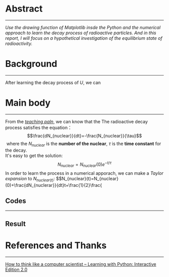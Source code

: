 # Abstract
-------
*Use the drawing function of Matplotlib insde the Python and the numerical approach to learn the decay process of radioactive particles. And in this report, I will focus on a hypothetical investigation of the equilibrium state of radioactivity.* 
# Background
--------
After learning the decay process of $U$, we can 

# Main body
---------
From the [*teaching paln*](https://www.evernote.com/shard/s140/sh/d351f9a3-8076-4274-944b-7043e0ce8cf3/4f89e8630604ea23262f00b3ed11f8ad), we can know that the The radioactive decay process satisfies the equation：  
$$\frac{dN_{nuclear}}{dt}=-\frac{N_{nuclear}}{\tau}$$   <img src="http://latex.codecogs.com/gif.latex?\$$\frac{dN_{nuclear}}{dt}=-\frac{N_{nuclear}}{\tau}$$" alt="" title="" />
where the $N_{nuclear}$ is the **number of the nuclear**, $\tau$ is the **time constant** for the decay.  
It's easy to get the solution:  
$$N_{nuclear}=N_{nuclear}(0)e^{-t/\tau}$$
In order to learn the process in a numerical apporach, we can make a *Taylor expansion* to $N_{nuclear(t)}$: 
$$N_{nuclear}(t)=N_{nuclear}(0)+\frac{dN_{nuclerar}}{dt}t+\frac{1}{2}\frac{



 **Codes**
 ------


----------
**Result**
------



# References and Thanks
------
[How to think like a computer scientist – Learning with Python: Interactive Edition 2.0](http://interactivepython.org/runestone/static/thinkcspy/index.html)



